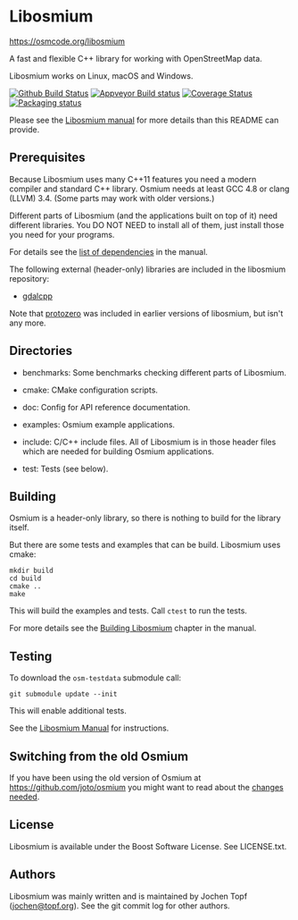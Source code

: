 # Libosmium

https://osmcode.org/libosmium

A fast and flexible C++ library for working with OpenStreetMap data.

Libosmium works on Linux, macOS and Windows.

[![Github Build Status](https://github.com/osmcode/libosmium/workflows/CI/badge.svg?branch=master)](https://github.com/osmcode/libosmium/actions)
[![Appveyor Build status](https://ci.appveyor.com/api/projects/status/yy099a4vxcb604rn/branch/master?svg=true)](https://ci.appveyor.com/project/lonvia/libosmium-eq41p/branch/master)
[![Coverage Status](https://codecov.io/gh/osmcode/libosmium/branch/master/graph/badge.svg)](https://codecov.io/gh/osmcode/libosmium)
[![Packaging status](https://repology.org/badge/tiny-repos/libosmium.svg)](https://repology.org/metapackage/libosmium)

Please see the [Libosmium manual](https://osmcode.org/libosmium/manual.html)
for more details than this README can provide.


## Prerequisites

Because Libosmium uses many C++11 features you need a modern compiler and
standard C++ library. Osmium needs at least GCC 4.8 or clang (LLVM) 3.4.
(Some parts may work with older versions.)

Different parts of Libosmium (and the applications built on top of it) need
different libraries. You DO NOT NEED to install all of them, just install those
you need for your programs.

For details see the [list of
dependencies](https://osmcode.org/libosmium/manual.html#dependencies) in the
manual.

The following external (header-only) libraries are included in the libosmium
repository:
* [gdalcpp](https://github.com/joto/gdalcpp)

Note that [protozero](https://github.com/mapbox/protozero) was included in
earlier versions of libosmium, but isn't any more.


## Directories

* benchmarks: Some benchmarks checking different parts of Libosmium.

* cmake: CMake configuration scripts.

* doc: Config for API reference documentation.

* examples: Osmium example applications.

* include: C/C++ include files. All of Libosmium is in those header files
  which are needed for building Osmium applications.

* test: Tests (see below).


## Building

Osmium is a header-only library, so there is nothing to build for the
library itself.

But there are some tests and examples that can be build. Libosmium uses
cmake:

    mkdir build
    cd build
    cmake ..
    make

This will build the examples and tests. Call `ctest` to run the tests.

For more details see the
[Building Libosmium](https://osmcode.org/libosmium/manual.html#building-libosmium)
chapter in the manual.


## Testing

To download the `osm-testdata` submodule call:

```
git submodule update --init
```

This will enable additional tests.

See the
[Libosmium Manual](https://osmcode.org/libosmium/manual.html#running-tests)
for instructions.


## Switching from the old Osmium

If you have been using the old version of Osmium at
https://github.com/joto/osmium you might want to read about the [changes
needed](https://osmcode.org/libosmium/manual.html#changes-from-old-versions-of-osmium).


## License

Libosmium is available under the Boost Software License. See LICENSE.txt.


## Authors

Libosmium was mainly written and is maintained by Jochen Topf
(jochen@topf.org). See the git commit log for other authors.

